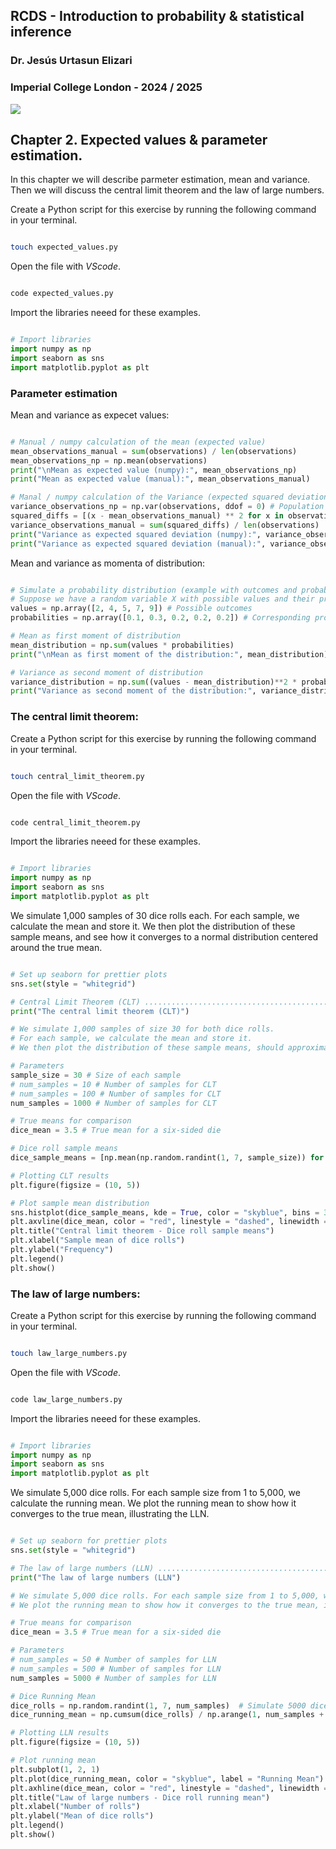 ## RCDS - Introduction to probability & statistical inference

### Dr. Jesús Urtasun Elizari

### Imperial College London - 2024 / 2025

<img src="/readme_figures/grad-school-logo.png">

## Chapter 2. Expected values & parameter estimation.

In this chapter we will describe parmeter estimation, mean and variance.
Then we will discuss the central limit theorem and the law of large numbers.

Create a Python script for this exercise by running the following command in your terminal.

```bash

touch expected_values.py

```

Open the file with *VScode*.

```bash

code expected_values.py

```

Import the libraries neeed for these examples.

```python

# Import libraries
import numpy as np
import seaborn as sns
import matplotlib.pyplot as plt

```

### Parameter estimation

Mean and variance as expecet values:

```python

# Manual / numpy calculation of the mean (expected value)
mean_observations_manual = sum(observations) / len(observations)
mean_observations_np = np.mean(observations)
print("\nMean as expected value (numpy):", mean_observations_np)
print("Mean as expected value (manual):", mean_observations_manual)

# Manal / numpy calculation of the Variance (expected squared deviation)
variance_observations_np = np.var(observations, ddof = 0) # Population variance (ddof=0)
squared_diffs = [(x - mean_observations_manual) ** 2 for x in observations]
variance_observations_manual = sum(squared_diffs) / len(observations)
print("Variance as expected squared deviation (numpy):", variance_observations_np)
print("Variance as expected squared deviation (manual):", variance_observations_manual)

```

Mean and variance as momenta of distribution:

```python

# Simulate a probability distribution (example with outcomes and probabilities)
# Suppose we have a random variable X with possible values and their probabilities:
values = np.array([2, 4, 5, 7, 9]) # Possible outcomes
probabilities = np.array([0.1, 0.3, 0.2, 0.2, 0.2]) # Corresponding probabilities (must sum to 1)

# Mean as first moment of distribution
mean_distribution = np.sum(values * probabilities)
print("\nMean as first moment of the distribution:", mean_distribution)

# Variance as second moment of distribution
variance_distribution = np.sum((values - mean_distribution)**2 * probabilities)
print("Variance as second moment of the distribution:", variance_distribution)

```

### The central limit theorem:

Create a Python script for this exercise by running the following command in your terminal.

```bash

touch central_limit_theorem.py

```

Open the file with *VScode*.

```bash

code central_limit_theorem.py

```

Import the libraries neeed for these examples.

```python

# Import libraries
import numpy as np
import seaborn as sns
import matplotlib.pyplot as plt

```

We simulate 1,000 samples of 30 dice rolls each. For each sample, we calculate the mean and store it.
We then plot the distribution of these sample means, and see how it converges to a normal distribution centered around the true mean.

```python

# Set up seaborn for prettier plots
sns.set(style = "whitegrid")

# Central Limit Theorem (CLT) .....................................................................
print("The central limit theorem (CLT)")

# We simulate 1,000 samples of size 30 for both dice rolls.
# For each sample, we calculate the mean and store it.
# We then plot the distribution of these sample means, should approximate a normal distribution centered around the true mean.

# Parameters
sample_size = 30 # Size of each sample
# num_samples = 10 # Number of samples for CLT
# num_samples = 100 # Number of samples for CLT
num_samples = 1000 # Number of samples for CLT

# True means for comparison
dice_mean = 3.5 # True mean for a six-sided die

# Dice roll sample means
dice_sample_means = [np.mean(np.random.randint(1, 7, sample_size)) for _ in range(num_samples)]

# Plotting CLT results
plt.figure(figsize = (10, 5))

# Plot sample mean distribution
sns.histplot(dice_sample_means, kde = True, color = "skyblue", bins = 30)
plt.axvline(dice_mean, color = "red", linestyle = "dashed", linewidth = 2, label = f"True Mean = {dice_mean}")
plt.title("Central limit theorem - Dice roll sample means")
plt.xlabel("Sample mean of dice rolls")
plt.ylabel("Frequency")
plt.legend()
plt.show()

```

### The law of large numbers:

Create a Python script for this exercise by running the following command in your terminal.

```bash

touch law_large_numbers.py

```

Open the file with *VScode*.

```bash

code law_large_numbers.py

```

Import the libraries neeed for these examples.

```python

# Import libraries
import numpy as np
import seaborn as sns
import matplotlib.pyplot as plt

```

We simulate 5,000 dice rolls. For each sample size from 1 to 5,000, we calculate the running mean.
We plot the running mean to show how it converges to the true mean, illustrating the LLN.

```python

# Set up seaborn for prettier plots
sns.set(style = "whitegrid")

# The law of large numbers (LLN) .....................................................................
print("The law of large numbers (LLN")

# We simulate 5,000 dice rolls. For each sample size from 1 to 5,000, we calculate the running mean.
# We plot the running mean to show how it converges to the true mean, illustrating the LLN.

# True means for comparison
dice_mean = 3.5 # True mean for a six-sided die

# Parameters
# num_samples = 50 # Number of samples for LLN
# num_samples = 500 # Number of samples for LLN
num_samples = 5000 # Number of samples for LLN

# Dice Running Mean
dice_rolls = np.random.randint(1, 7, num_samples)  # Simulate 5000 dice rolls
dice_running_mean = np.cumsum(dice_rolls) / np.arange(1, num_samples + 1)

# Plotting LLN results
plt.figure(figsize = (10, 5))

# Plot running mean
plt.subplot(1, 2, 1)
plt.plot(dice_running_mean, color = "skyblue", label = "Running Mean")
plt.axhline(dice_mean, color = "red", linestyle = "dashed", linewidth = 2, label = f"True Mean = {dice_mean}")
plt.title("Law of large numbers - Dice roll running mean")
plt.xlabel("Number of rolls")
plt.ylabel("Mean of dice rolls")
plt.legend()
plt.show()

```
